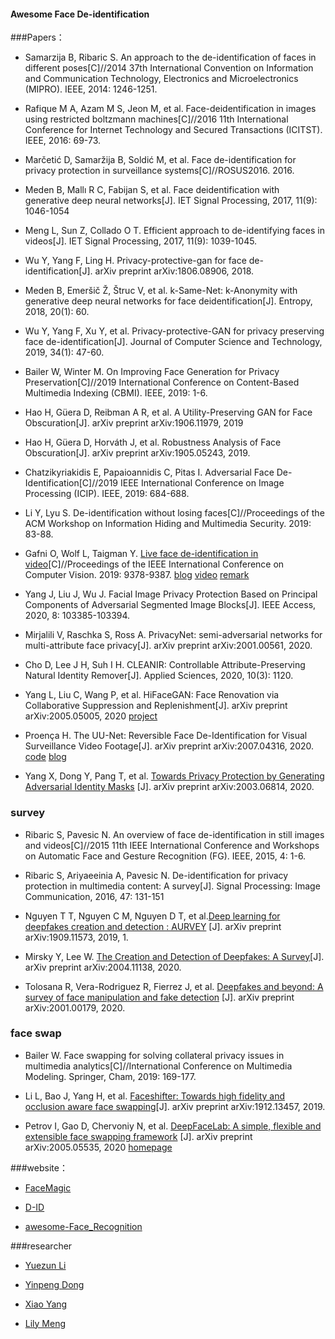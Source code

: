 #### Awesome Face De-identification

###Papers：

* Samarzija B, Ribaric S. An approach to the de-identification of faces in different poses[C]//2014 37th International Convention on Information and Communication Technology, Electronics and Microelectronics (MIPRO). IEEE, 2014: 1246-1251.

* Rafique M A, Azam M S, Jeon M, et al. Face-deidentification in images using restricted boltzmann machines[C]//2016 11th International Conference for Internet Technology and Secured Transactions (ICITST). IEEE, 2016: 69-73.

* Marčetić D, Samaržija B, Soldić M, et al. Face de-identification for privacy protection in surveillance systems[C]//ROSUS2016. 2016.

* Meden B, Mallı R C, Fabijan S, et al. Face deidentification with generative deep neural networks[J]. IET Signal Processing, 2017, 11(9): 1046-1054

* Meng L, Sun Z, Collado O T. Efficient approach to de-identifying faces in videos[J]. IET Signal Processing, 2017, 11(9): 1039-1045.

* Wu Y, Yang F, Ling H. Privacy-protective-gan for face de-identification[J]. arXiv preprint arXiv:1806.08906, 2018.

* Meden B, Emeršič Ž, Štruc V, et al. k-Same-Net: k-Anonymity with generative deep neural networks for face deidentification[J]. Entropy, 2018, 20(1): 60.

* Wu Y, Yang F, Xu Y, et al. Privacy-protective-GAN for privacy preserving face de-identification[J]. Journal of Computer Science and Technology, 2019, 34(1): 47-60.

* Bailer W, Winter M. On Improving Face Generation for Privacy Preservation[C]//2019 International Conference on Content-Based Multimedia Indexing (CBMI). IEEE, 2019: 1-6.

* Hao H, Güera D, Reibman A R, et al. A Utility-Preserving GAN for Face Obscuration[J]. arXiv preprint arXiv:1906.11979, 2019

* Hao H, Güera D, Horváth J, et al. Robustness Analysis of Face Obscuration[J]. arXiv preprint arXiv:1905.05243, 2019.

* Chatzikyriakidis E, Papaioannidis C, Pitas I. Adversarial Face De-Identification[C]//2019 IEEE International Conference on Image Processing (ICIP). IEEE, 2019: 684-688.
* Li Y, Lyu S. De-identification without losing faces[C]//Proceedings of the ACM Workshop on Information Hiding and Multimedia Security. 2019: 83-88.
* Gafni O, Wolf L, Taigman Y. [Live face de-identification in video](https://research.fb.com/wp-content/uploads/2019/10/Live-Face-De-Identification-in-Video.pdf)[C]//Proceedings of the IEEE International Conference on Computer Vision. 2019: 9378-9387.  [blog](https://medium.com/@cdossman/facebook-figures-out-de-identification-in-videos-3e6203d2c176) [video](https://www.youtube.com/watch?v=pxRw8jJ28yI) [remark](https://openreview.net/forum?id=SyfdsjA9FX)

* Yang J, Liu J, Wu J. Facial Image Privacy Protection Based on Principal Components of Adversarial Segmented Image Blocks[J]. IEEE Access, 2020, 8: 103385-103394.

* Mirjalili V, Raschka S, Ross A. PrivacyNet: semi-adversarial networks for multi-attribute face privacy[J]. arXiv preprint arXiv:2001.00561, 2020.

* Cho D, Lee J H, Suh I H. CLEANIR: Controllable Attribute-Preserving Natural Identity Remover[J]. Applied Sciences, 2020, 10(3): 1120.
* Yang L, Liu C, Wang P, et al. HiFaceGAN: Face Renovation via Collaborative Suppression and Replenishment[J]. arXiv preprint arXiv:2005.05005, 2020 [project](https://github.com/Lotayou/Face-Renovation)
* Proença H. The UU-Net: Reversible Face De-Identification for Visual Surveillance Video Footage[J]. arXiv preprint arXiv:2007.04316, 2020. [code](https://github.com/hugomcp/uu-net) [blog](https://zhuanlan.zhihu.com/p/101402677)
* Yang X, Dong Y, Pang T, et al. [Towards Privacy Protection by Generating Adversarial Identity Masks]((https://arxiv.org/pdf/2003.06814.pdf)) [J]. arXiv preprint arXiv:2003.06814, 2020.

### survey

* Ribaric S, Pavesic N. An overview of face de-identification in still images and videos[C]//2015 11th IEEE International Conference and Workshops on Automatic Face and Gesture Recognition (FG). IEEE, 2015, 4: 1-6.
* Ribaric S, Ariyaeeinia A, Pavesic N. De-identification for privacy protection in multimedia content: A survey[J]. Signal Processing: Image Communication, 2016, 47: 131-151

* Nguyen T T, Nguyen C M, Nguyen D T, et al.[Deep learning for deepfakes creation and detection : AURVEY](https://arxiv.org/pdf/1909.11573.pdf) [J]. arXiv preprint arXiv:1909.11573, 2019, 1.
* Mirsky Y, Lee W. [The Creation and Detection of Deepfakes: A Survey](https://arxiv.org/pdf/2004.11138.pdf)[J]. arXiv preprint arXiv:2004.11138, 2020.
* Tolosana R, Vera-Rodriguez R, Fierrez J, et al. [Deepfakes and beyond: A survey of face manipulation and fake detection](https://arxiv.org/pdf/2001.00179.pdf) [J]. arXiv preprint arXiv:2001.00179, 2020.

### face swap

* Bailer W. Face swapping for solving collateral privacy issues in multimedia analytics[C]//International Conference on Multimedia Modeling. Springer, Cham, 2019: 169-177.

* Li L, Bao J, Yang H, et al. [Faceshifter: Towards high fidelity and occlusion aware face swapping](https://arxiv.org/pdf/1912.13457.pdf)[J]. arXiv preprint arXiv:1912.13457, 2019.
* Petrov I, Gao D, Chervoniy N, et al. [DeepFaceLab: A simple, flexible and extensible face swapping framework](https://arxiv.org/pdf/2005.05535.pdf) [J]. arXiv preprint arXiv:2005.05535, 2020 [homepage](https://github.com/iperov/DeepFaceLab)

###website：
* [FaceMagic](https://zhuanlan.zhihu.com/p/187144959?utm_source=wechat_session&utm_medium=social&utm_oi=61368166252544&utm_campaign=shareopn)

* [D-ID](https://www.deidentification.co/)

* [awesome-Face_Recognition](https://github.com/ChanChiChoi/awesome-Face_Recognition)

###researcher
* [Yuezun Li](https://scholar.google.com/citations?hl=en&user=v0Qt7BAAAAAJ&view_op=list_works&sortby=pubdate)

* [Yinpeng Dong](http://ml.cs.tsinghua.edu.cn/~yinpeng/)

* [Xiao Yang](https://scholar.google.com/citations?user=bwkwp0MAAAAJ&hl=zh-CN)

* [Lily Meng](https://researchprofiles.herts.ac.uk/portal/en/persons/lily-meng(96317c69-19cb-4db8-b90b-206181ab1739).html)

